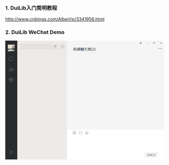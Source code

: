 ### 1. DuiLib入门简明教程

http://www.cnblogs.com/Alberl/p/3341956.html



### 2. DuiLib WeChat Demo

![wechat_demo](./WeChat/wechat_demo.png)